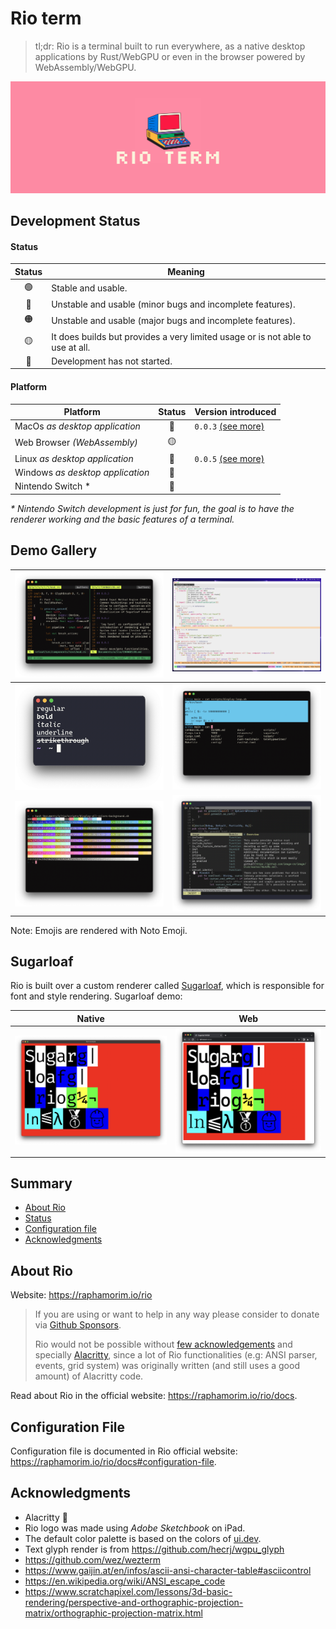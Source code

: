 # Rio term

> tl;dr: Rio is a terminal built to run everywhere, as a native desktop applications by Rust/WebGPU or even in the browser powered by WebAssembly/WebGPU.

![Rio banner](docs/assets/banner.png)

## Development Status

#### Status

| Status | Meaning |
| :-: | --- |
| 🟢 | Stable and usable. |
| 🔵 | Unstable and usable (minor bugs and incomplete features). |
| 🟠 | Unstable and usable (major bugs and incomplete features). |
| 🟡 | It does builds but provides a very limited usage or is not able to use at all. |
| 🔴 | Development has not started. |

#### Platform

| Platform | Status | Version introduced |
| --- | :-: | --- |
| MacOs _as desktop application_ | 🔵 | `0.0.3` [(see more)](https://raphamorim.io/rio/install/#install) |
| Web Browser _(WebAssembly)_ | 🟡 | |
| Linux _as desktop application_ | 🔵 | `0.0.5` [(see more)](https://raphamorim.io/rio/install/#build-from-the-source) |
| Windows _as desktop application_ | 🔴 | |
| Nintendo Switch * | 🔴 | |

_* Nintendo Switch development is just for fun, the goal is to have  the renderer working and the basic features of a terminal._

## Demo Gallery

| ![Demo tmux](resources/demo-tmux.png) | <img src="resources/demo-emacs.png" alt="Demo emacs" width="500px"/> |
| ----------- | ----------- |
| ![Demo text styles](resources/demo-text-styles.png) | ![Demo selection](resources/demo-selection.png) |
| ![Demo colors](resources/demo-colors.png) | ![Demo neovim](resources/demo-neovim.png) |

Note: Emojis are rendered with Noto Emoji.

## Sugarloaf

Rio is built over a custom renderer called [Sugarloaf](https://crates.io/crates/sugarloaf), which is responsible for font and style rendering. Sugarloaf demo:

| Native | Web |
| ----------- | ----------- |
| ![Demo Sugarloaf native](sugarloaf/resources/demo-text-big.png) | ![Demo Sugarloaf wasm](sugarloaf/resources/demo-wasm.png) |

## Summary

- [About Rio](#about-rio)
- [Status](#development-status)
- [Configuration file](#configuration-file)
- [Acknowledgments](#acknowledgments)

## About Rio

Website: https://raphamorim.io/rio

> If you are using or want to help in any way please consider to donate via [Github Sponsors](https://github.com/sponsors/raphamorim).
> 
> Rio would not be possible without [few acknowledgements](#acknowledgements) and specially [Alacritty](https://github.com/alacritty/alacritty/), since a lot of Rio functionalities (e.g: ANSI parser, events, grid system) was originally written (and still uses a good amount) of Alacritty code.
>

Read about Rio in the official website: https://raphamorim.io/rio/docs.

## Configuration File

Configuration file is documented in Rio official website: https://raphamorim.io/rio/docs#configuration-file.

## Acknowledgments

- Alacritty 🥇
- Rio logo was made using _Adobe Sketchbook_ on iPad.
- The default color palette is based on the colors of [ui.dev](https://ui.dev/).
- Text glyph render is from https://github.com/hecrj/wgpu_glyph
- https://github.com/wez/wezterm
- https://www.gaijin.at/en/infos/ascii-ansi-character-table#asciicontrol
- https://en.wikipedia.org/wiki/ANSI_escape_code
- https://www.scratchapixel.com/lessons/3d-basic-rendering/perspective-and-orthographic-projection-matrix/orthographic-projection-matrix.html
